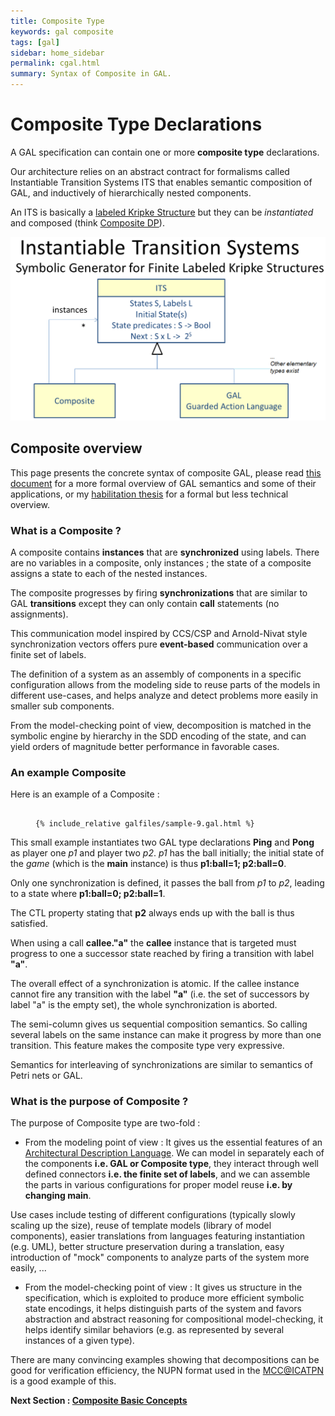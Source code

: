 ```yaml
---
title: Composite Type
keywords: gal composite
tags: [gal]
sidebar: home_sidebar
permalink: cgal.html
summary: Syntax of Composite in GAL.
---
```


# Composite Type Declarations

A GAL specification can contain one or more __composite type__ declarations.

Our architecture relies on an abstract contract for formalisms called Instantiable Transition Systems ITS that enables semantic composition of GAL, and inductively of hierarchically nested components.

An ITS is basically a [labeled Kripke Structure](https://en.wikipedia.org/wiki/Kripke_structure) but they can be _instantiated_ and composed (think [Composite DP](https://en.wikipedia.org/wiki/Composite_pattern)).

![composite DP](images/dpcomp.png)

## Composite overview

This page presents the concrete syntax of composite GAL, please read [this document](https://media.githubusercontent.com/media/lip6/ITSTools-web/master/files/gal.pdf) for a more formal overview of GAL semantics and some of their applications, or my [habilitation thesis](https://pages.lip6.fr/Yann.Thierry-Mieg/hdr-ytm.pdf) for a formal but less technical overview.

### What is a Composite ?

A composite contains __instances__ that are __synchronized__ using labels.
There are no variables in a composite, only instances ; the state of a composite assigns a state to each of the nested instances.

The composite progresses by firing __synchronizations__ that are similar to GAL __transitions__ except they can only
contain __call__ statements (no assignments).

This communication model inspired by CCS/CSP and Arnold-Nivat style synchronization vectors offers pure __event-based__ communication
over a finite set of labels.   

The definition of a system as an assembly of components in a specific configuration allows from the modeling side 
to reuse parts of the models in different use-cases, and helps analyze and detect problems more easily in smaller sub components.

From the model-checking point of view, decomposition is matched in the symbolic engine by hierarchy in the SDD encoding of the state,
and can yield orders of magnitude better performance in favorable cases.
 

### An example Composite

Here is an example of a Composite :

<figure class="highlight"><pre><code class="language-c" data-lang="c">
{% include_relative galfiles/sample-9.gal.html %}
</code></pre></figure>

This small example instantiates two GAL type declarations **Ping** and **Pong** as player one _p1_ and player two _p2_.
_p1_ has the ball initially; the initial state of the _game_ (which is the **main** instance) is thus
__p1:ball=1; p2:ball=0__. 

Only one synchronization is defined, it passes the ball from _p1_ to _p2_, leading to a state where
__p1:ball=0; p2:ball=1__. 

The CTL property stating that __p2__ always ends up with the ball is thus satisfied. 

When using a call **callee."a"** the __callee__ instance that is targeted 
 must progress to one a successor state reached by firing a transition with label __"a"__.

The overall effect of a synchronization is atomic.
If the callee instance cannot fire any transition with the label __"a"__ (i.e. the set of successors by label "a" is the empty set),
 the whole synchronization is aborted.

The semi-column gives us  sequential composition semantics. 
So calling several labels on the same instance can make it progress by more than one transition.
This feature makes the composite type very expressive. 

Semantics for interleaving of synchronizations are similar to semantics of Petri nets or GAL. 

### What is the purpose of Composite ?

The purpose of Composite type are two-fold :

* From the modeling point of view : It gives us the essential features of an [Architectural Description Language](http://sunset.usc.edu/~neno/papers/TSE-ADL.pdf). 
We can model in separately each of the components __i.e. GAL or Composite type__, they interact through well defined connectors __i.e. the finite set of labels__,
and we can assemble the parts in various configurations for proper model reuse __i.e. by changing **main**__.

Use cases include testing of different configurations (typically slowly scaling up the size), reuse of template models (library of model components), easier 
translations from languages featuring instantiation (e.g. UML), better structure preservation during a translation, easy introduction of "mock" components 
to analyze parts of the system more easily, ...

* From the model-checking point of view : It gives us structure in the specification, which is exploited to produce more efficient symbolic state encodings,
it helps distinguish parts of the system and favors abstraction and abstract reasoning for compositional model-checking, it helps identify similar 
behaviors  (e.g. as represented by several instances of a given type).

There are many convincing examples showing that decompositions can be good for verification efficiency, the NUPN format used in the [MCC@ICATPN](http://mcc.lip6.fr)
 is a good example of this.


**Next Section : [Composite Basic Concepts](cgalbasics.md)**

